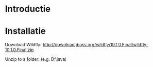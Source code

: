 # Introductie

# Installatie
Download Wildfly:  http://download.jboss.org/wildfly/10.1.0.Final/wildfly-10.1.0.Final.zip

Unzip to a folder: (e.g. D:\java)
